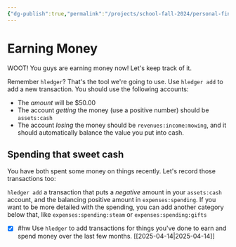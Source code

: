 ```yaml
---
{"dg-publish":true,"permalink":"/projects/school-fall-2024/personal-finance/lessons/refresher-earning-money/"}
---
```



# Earning Money

WOOT! You guys are earning money now! Let's keep track of it.

Remember `hledger`? That's the tool we're going to use. Use `hledger add` to add a new transaction. You should use the following accounts:

- The *amount* will be $50.00
- The account *getting* the money (use a positive number) should be `assets:cash`
- The account *losing* the money should be `revenues:income:mowing`, and it should automatically balance the value you put into cash.

## Spending that sweet cash

You have both spent some money on things recently. Let's record those transactions too:

`hledger add` a transaction that puts a *negative* amount in your `assets:cash` account, and the balancing positive amount in `expenses:spending`. If you want to be more detailed with the spending, you can add another category below that, like `expenses:spending:steam` or `expenses:spending:gifts`

- [x] #hw Use `hledger` to add transactions for things you've done to earn and spend money over the last few months. [[2025-04-14\|2025-04-14]]
